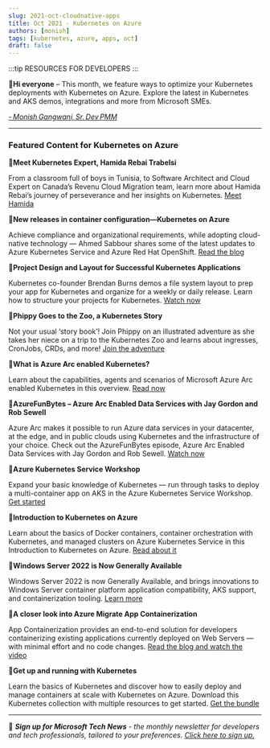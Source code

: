 ```yaml
---
slug: 2021-oct-cloudnative-apps
title: Oct 2021 - Kubernetes on Azure
authors: [monish]
tags: [kubernetes, azure, apps, oct]
draft: false
---
```



:::tip RESOURCES FOR DEVELOPERS
:::


:wave:**Hi everyone** – This month, we feature ways to optimize your Kubernetes deployments with Kubernetes on Azure. Explore the latest in Kubernetes and AKS demos, integrations and more from Microsoft SMEs. 

 

*[- Monish Gangwani, Sr. Dev PMM](https://www.linkedin.com/in/monisg/)*   

 

--- 

### Featured Content for Kubernetes on Azure

:scroll:**Meet Kubernetes Expert, Hamida Rebai Trabelsi** 


From a classroom full of boys in Tunisia, to Software Architect and Cloud Expert on Canada’s Revenu Cloud Migration team, learn more about Hamida Rebai’s journey of perseverance and her insights on Kubernetes. [Meet Hamida](https://techcommunity.microsoft.com/t5/azure-developer-community-blog/from-tunisian-classroom-full-of-boys-to-architect-for-canadian/ba-p/2783379?ocid=AID3041045) 

:scroll:**New releases in container configuration—Kubernetes on Azure**  

Achieve compliance and organizational requirements, while adopting cloud-native technology — Ahmed Sabbour shares some of the latest updates to Azure Kubernetes Service and Azure Red Hat OpenShift. [Read the blog](https://techcommunity.microsoft.com/t5/apps-on-azure/new-releases-in-container-configuration-kubernetes-on-azure/ba-p/2788993#M496?ocid=AID3041045)


:cinema:**Project Design and Layout for Successful Kubernetes Applications** 

 

Kubernetes co-founder Brendan Burns demos a file system layout to prep your app for Kubernetes and organize for a weekly or daily release. Learn how to structure your projects for Kubernetes. [Watch now](https://info.microsoft.com/ww-OnDemandRegistration-successful-kubernetes-applications-webinar.html?ocid=AID3041045) 

 

:scroll:**Phippy Goes to the Zoo, a Kubernetes Story** 

 

Not your usual ‘story book’! Join Phippy on an illustrated adventure as she takes her niece on a trip to the Kubernetes Zoo and learns about ingresses, CronJobs, CRDs, and more! [Join the adventure](https://azure.microsoft.com/mediahandler/files/resourcefiles/phippy-goes-to-the-zoo/Phippy%20Goes%20To%20The%20Zoo_MSFTonline.pdf?ocid=AID3041045) 

 

:scroll:**What is Azure Arc enabled Kubernetes?** 

 

Learn about the capabilities, agents and scenarios of Microsoft Azure Arc enabled Kubernetes in this overview. [Read now](https://docs.microsoft.com/azure/azure-arc/kubernetes/overview?WT.mc_id=modinfra-23499-thmaure?ocid=AID3041045) 

 

:cinema:**AzureFunBytes – Azure Arc Enabled Data Services with Jay Gordon and Rob Sewell** 

 

Azure Arc makes it possible to run Azure data services in your datacenter, at the edge, and in public clouds using Kubernetes and the infrastructure of your choice. Check out the AzureFunBytes episode, Azure Arc Enabled Data Services with Jay Gordon and Rob Sewell. [Watch now](https://devblogs.microsoft.com/devops/azurefunbytes-azure-arc-enabled-data-services-with-sqldbawithbeard?ocid=AID3041045) 

 

:scroll:**Azure Kubernetes Service Workshop** 

 

Expand your basic knowledge of Kubernetes — run through tasks to deploy a multi-container app on AKS in the Azure Kubernetes Service Workshop. [Get started](https://docs.microsoft.com/learn/modules/aks-workshop?ocid=AID3041045) 

 

:scroll:**Introduction to Kubernetes on Azure** 

 

Learn about the basics of Docker containers, container orchestration with Kubernetes, and managed clusters on Azure Kubernetes Service in this Introduction to Kubernetes on Azure. [Read about it](https://docs.microsoft.com/learn/paths/intro-to-kubernetes-on-azure?ocid=AID3041045) 

 

:scroll:**Windows Server 2022 is Now Generally Available** 

 

Windows Server 2022 is now Generally Available, and brings innovations to Windows Server container platform application compatibility, AKS support, and containerization tooling. [Learn more](https://techcommunity.microsoft.com/t5/containers/windows-server-2022-now-generally-available/ba-p/2689973?ocid=AID3041045) 

 

:cinema:**A closer look into Azure Migrate App Containerization** 

 

App Containerization provides an end-to-end solution for developers containerizing existing applications currently deployed on Web Servers — with minimal effort and no code changes. [Read the blog and watch the video](https://techcommunity.microsoft.com/t5/containers/a-closer-look-into-azure-migrate-app-containerization/ba-p/2543797?ocid=AID3041045) 

 

:scroll:**Get up and running with Kubernetes** 

 

Learn the basics of Kubernetes and discover how to easily deploy and manage containers at scale with Kubernetes on Azure. Download this Kubernetes collection with multiple resources to get started. [Get the bundle](https://azure.microsoft.com/resources/kubernetes-ebook-collection?ocid=AID3041045) 

---

:bookmark: ***Sign up for Microsoft Tech News** - the monthly newsletter for developers and tech professionals, tailored to your preferences. [Click here to sign up.](https://developer.microsoft.com/en-us/Newsletter/?ocid=AID3041045)*